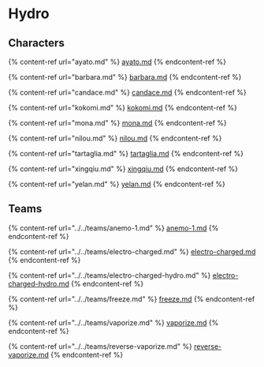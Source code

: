 # Hydro

## Characters

{% content-ref url="ayato.md" %}
[ayato.md](ayato.md)
{% endcontent-ref %}

{% content-ref url="barbara.md" %}
[barbara.md](barbara.md)
{% endcontent-ref %}

{% content-ref url="candace.md" %}
[candace.md](candace.md)
{% endcontent-ref %}

{% content-ref url="kokomi.md" %}
[kokomi.md](kokomi.md)
{% endcontent-ref %}

{% content-ref url="mona.md" %}
[mona.md](mona.md)
{% endcontent-ref %}

{% content-ref url="nilou.md" %}
[nilou.md](nilou.md)
{% endcontent-ref %}

{% content-ref url="tartaglia.md" %}
[tartaglia.md](tartaglia.md)
{% endcontent-ref %}

{% content-ref url="xingqiu.md" %}
[xingqiu.md](xingqiu.md)
{% endcontent-ref %}

{% content-ref url="yelan.md" %}
[yelan.md](yelan.md)
{% endcontent-ref %}

## Teams

{% content-ref url="../../teams/anemo-1.md" %}
[anemo-1.md](../../teams/anemo-1.md)
{% endcontent-ref %}

{% content-ref url="../../teams/electro-charged.md" %}
[electro-charged.md](../../teams/electro-charged.md)
{% endcontent-ref %}

{% content-ref url="../../teams/electro-charged-hydro.md" %}
[electro-charged-hydro.md](../../teams/electro-charged-hydro.md)
{% endcontent-ref %}

{% content-ref url="../../teams/freeze.md" %}
[freeze.md](../../teams/freeze.md)
{% endcontent-ref %}

{% content-ref url="../../teams/vaporize.md" %}
[vaporize.md](../../teams/vaporize.md)
{% endcontent-ref %}

{% content-ref url="../../teams/reverse-vaporize.md" %}
[reverse-vaporize.md](../../teams/reverse-vaporize.md)
{% endcontent-ref %}

